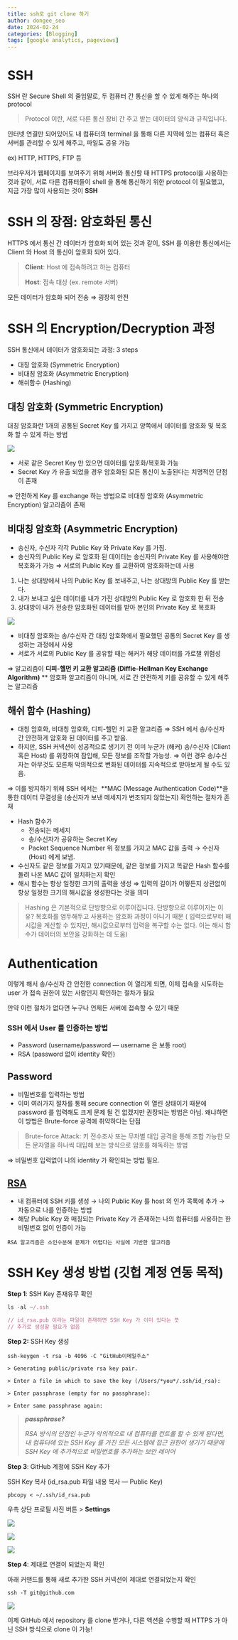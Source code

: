 ```yaml
---
title: ssh로 git clone 하기
author: dongee_seo
date: 2024-02-24
categories: [Blogging]
tags: [google analytics, pageviews]
---
```


# SSH

SSH 란 Secure Shell 의 줄임말로, 두 컴퓨터 간 통신을 할 수 있게 해주는 하나의 protocol

> Protocol 이란, 서로 다른 통신 장비 간 주고 받는 데이터의 양식과 규칙입니다.

인터넷 연결만 되어있어도 내 컴퓨터의 terminal 을 통해 다른 지역에 있는 컴퓨터 혹은 서버를 관리할 수 있게 해주고, 파일도 공유 가능

ex) HTTP, HTTPS, FTP 등

브라우저가 웹페이지를 보여주기 위해 서버와 통신할 때 HTTPS protocol을 사용하는 것과 같이,
서로 다른 컴퓨터들이 shell 을 통해 통신하기 위한 protocol 이 필요했고, 지금 가장 많이 사용되는 것이 **SSH**

# **SSH 의 장점: 암호화된 통신**

HTTPS 에서 통신 간 데이터가 암호화 되어 있는 것과 같이,
SSH 를 이용한 통신에서는 Client 와 Host 의 통신이 암호화 되어 있다.

> **Client**: Host 에 접속하려고 하는 컴퓨터
>
> **Host**: 접속 대상 (ex. remote 서버)

모든 데이터가 암호화 되어 전송 ⇒ 굉장히 안전

# **SSH 의 Encryption/Decryption 과정**

SSH 통신에서 데이터가 암호화되는 과정: 3 steps

- 대칭 암호화 (Symmetric Encryption)
- 비대칭 암호화 (Asymmetric Encryption)
- 해쉬함수 (Hashing)

## **대칭 암호화 (Symmetric Encryption)**

대칭 암호화란 1개의 공통된 Secret Key 를 가지고 양쪽에서 데이터를 암호화 및 복호화 할 수 있게 하는 방법

![](https://miro.medium.com/v2/resize:fit:700/1*MthiysU9VfG1lHr-_cjjfg.png)

- 서로 같은 Secret Key 만 있으면 데이터를 암호화/복호화 가능
- Secret Key 가 유출 되었을 경우
  암호화된 모든 통신이 노출된다는 치명적인 단점이 존재

⇒ 안전하게 Key 를 exchange 하는 방법으로
비대칭 암호화 (Asymmetric Encryption) 알고리즘이 존재

## **비대칭 암호화 (Asymmetric Encryption)**

- 송신자, 수신자 각각 Public Key 와 Private Key 를 가짐.
- 송신자의 Public Key 로 암호화 된 데이터는
  송신자의 Private Key 를 사용해야만 복호화가 가능
  ⇒ 서로의 Public Key 를 교환하여 암호화하는데 사용

1. 나는 상대방에서 나의 Public Key 를 보내주고, 나는 상대방의 Public Key 를 받는다.
2. 내가 보내고 싶은 데이터를 내가 가진 상대방의 Public Key 로 암호화 한 뒤 전송
3. 상대방이 내가 전송한 암호화된 데이터를 받아
   본인의 Private Key 로 복호화

![](https://miro.medium.com/v2/resize:fit:700/1*U8TaFfN6bLtR79k3t52gwA.png)

- 비대칭 암호화는 송/수신자 간 대칭 암호화에서 필요했던 공통의 Secret Key 를 생성하는 과정에서 사용
- 서로가 서로의 Public Key 를 공유할 때는 해커가 해당 데이터를 가로챌 위험성

⇒ 알고리즘이 **디피-헬먼 키 교환 알고리즘 (Diffie-Hellman Key Exchange Algorithm)**
\*\* 암호화 알고리즘이 아니며, 서로 간 안전하게 키를 공유할 수 있게 해주는 알고리즘

## **해쉬 함수 (Hashing)**

- 대칭 암호화, 비대칭 암호화, 디피-헬먼 키 교환 알고리즘
  ⇒ SSH 에서 송/수신자 간 안전하게 암호화 된 데이터를 주고 받음.
- 하지만, SSH 커넥션이 성공적으로 생기기 전
  이미 누군가 (해커) 송/수신자 (Client 혹은 Host) 를 위장하여 잠입해,
  모든 정보를 조작할 가능성.
  ⇒ 이런 경우 송/수신자는 아무것도 모른채 악의적으로 변화된 데이터를 지속적으로 받아보게 될 수도 있음.

⇒ 이를 방지하기 위해 SSH 에서는 
**MAC (Message Authentication Code)**을 통한 데이터 무결성을 (송신자가 보낸 메세지가 변조되지 않았는지) 확인하는 절차가 존재

- Hash 함수가
  - 전송되는 메세지
  - 송/수신자가 공유하는 Secret Key
  - Packet Sequence Number
    위 정보를 가지고 MAC 값을 출력 → 수신자 (Host) 에게 보냄.
- 수신자도 같은 정보를 가지고 있기때문에,
  같은 정보를 가지고 똑같은 Hash 함수를 돌려 나온 MAC 값이 일치하는지 확인
- 해시 함수는 항상 일정한 크기의 출력을 생성
  ⇒ 입력의 길이가 어떻든지 상관없이 항상 일정한 크기의 해시값을 생성한다는 것을 의미

> Hashing 은 기본적으로 단방향으로 이루어집니다.
> 단방향으로 이루어지는 이유?
> 복호화를 염두해두고 사용하는 암호화 과정이 아니기 때문
> ( 입력으로부터 해시값을 계산할 수 있지만, 해시값으로부터 입력을 복구할 수는 없다. 이는 해시 함수가 데이터의 보안을 강화하는 데 도움)

# **Authentication**

이렇게 해서 송/수신자 간 안전한 connection 이 열리게 되면,
이제 접속을 시도하는 user 가 접속 권한이 있는 사람인지 확인하는 절차가 필요

만약 이런 절차가 없다면 누구나 언제든 서버에 접속할 수 있기 때문

### SSH 에서 User 를 인증하는 방법

- Password (username/password — username 은 보통 root)
- RSA (password 없이 identity 확인)

## **Password**

- 비밀번호를 입력하는 방법
- 이미 여러가지 절차를 통해 secure connection 이 열린 상태이기 때문에 password 를 입력해도 크게 문제 될 건 없겠지만 권장되는 방법은 아님.
  왜냐하면 이 방법은 Brute-force 공격에 취약하다는 단점

> Brute-force Attack: 키 전수조사 또는 무차별 대입 공격을 통해 조합 가능한 모든 문자열을 하나씩 대입해 보는 방식으로 암호를 해독하는 방법

⇒ 비밀번호 입력없이 나의 identity 가 확인되는 방법 필요.

## **[RSA](https://gngsn.tistory.com/96)**

- 내 컴퓨터에 SSH 키를 생성 → 나의 Public Key 를 host 의 인가 목록에 추가 → 자동으로 나를 인증하는 방법
- 해당 Public Key 와 매칭되는 Private Key 가 존재하는 나의 컴퓨터를 사용하는 한 비밀번호 없이 인증이 가능

```
RSA 알고리즘은 소인수분해 문제가 어렵다는 사실에 기반한 알고리즘
```

# **SSH Key 생성 방법 (깃헙 계정 연동 목적)**

**Step 1**: SSH Key 존재유무 확인

```jsx
ls -al ~/.ssh

// id_rsa.pub 이라는 파일이 존재하면 SSH Key 가 이미 있다는 뜻
// 추가로 생성할 필요가 없음
```

**Step 2:** SSH Key 생성

```
ssh-keygen -t rsa -b 4096 -C "GitHub이메일주소"
```

```
> Generating public/private rsa key pair.

> Enter a file in which to save the key (/Users/*you*/.ssh/id_rsa):

> Enter passphrase (empty for no passphrase):

> Enter same passphrase again:
```

> **_passphrase?_**
>
> _RSA 방식의 단점인 누군가 악의적으로 내 컴퓨터를 컨트롤 할 수 있게 된다면, 내 컴퓨터에 있는 SSH Key 를 가진 모든 시스템에 접근 권한이 생기기 때문에 SSH Key 에 추가적으로 비밀번호를 추가하는 보안 레이어_

**Step 3**: GitHub 계정에 SSH Key 추가

SSH Key 복사 (id_rsa.pub 파일 내용 복사 — Public Key)

```
pbcopy < ~/.ssh/id_rsa.pub
```

우측 상단 프로필 사진 버튼 > **Settings**

![](https://velog.velcdn.com/images/seod0209/post/aa9a48b5-b619-43d8-a000-a29b647044a2/image.png)

![](https://velog.velcdn.com/images/seod0209/post/0b954b47-101e-432b-93d1-65f3ce186519/image.png)

![](https://velog.velcdn.com/images/seod0209/post/ece3bfd0-e85d-40d0-be67-4e69577e0be6/image.png)

**Step 4**: 제대로 연결이 되었는지 확인

아래 커맨드를 통해 새로 추가한 SSH 커넥션이 제대로 연결되었는지 확인

```
ssh -T git@github.com
```

![](https://velog.velcdn.com/images/seod0209/post/f15cd460-ea21-47f8-b78a-cce60d8a9940/image.png)

이제 GitHub 에서 repository 를 clone 받거나, 다른 액션을 수행할 때 HTTPS 가 아닌 SSH 방식으로 clone 이 가능!
